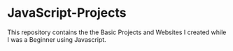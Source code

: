# JavaScript-Projects


This repository contains the the Basic Projects and Websites I created while I was a Beginner using Javascript.
